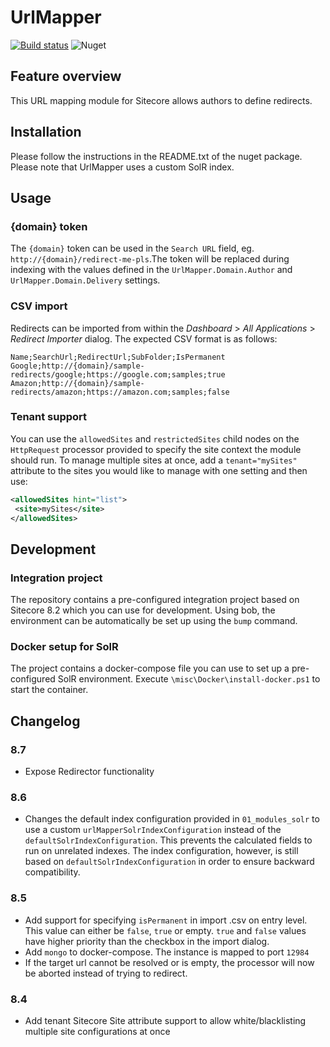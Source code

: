 # UrlMapper

[![Build status](https://ci.appveyor.com/api/projects/status/txgis3q0lqnnq818/branch/master?svg=true)](https://ci.appveyor.com/project/team-unic/sitecoreurlmapper/branch/master) ![Nuget](https://img.shields.io/nuget/v/Unic.UrlMapper)


## Feature overview

This URL mapping module for Sitecore allows authors to define redirects.

## Installation

Please follow the instructions in the README.txt of the nuget package. Please note that UrlMapper uses a custom SolR index.

## Usage

### {domain} token

The `{domain}` token can be used in the `Search URL` field, eg. `http://{domain}/redirect-me-pls`.The token will be replaced during indexing with the values defined in the `UrlMapper.Domain.Author` and `UrlMapper.Domain.Delivery` settings.

### CSV import

Redirects can be imported from within the *Dashboard* > *All Applications* > *Redirect Importer* dialog. The expected CSV format is as follows:

```
Name;SearchUrl;RedirectUrl;SubFolder;IsPermanent
Google;http://{domain}/sample-redirects/google;https://google.com;samples;true
Amazon;http://{domain}/sample-redirects/amazon;https://amazon.com;samples;false
```

### Tenant support

You can use the `allowedSites` and `restrictedSites` child nodes on the `HttpRequest` processor provided to specify the site context the module should run. 
To manage multiple sites at once, add a `tenant="mySites"` attribute to the sites you would like to manage with one setting and then use:

```xml
<allowedSites hint="list">
 <site>mySites</site>
</allowedSites>
```

## Development

### Integration project

The repository contains a pre-configured integration project based on Sitecore 8.2 which you can use for development. Using bob, the environment can be automatically be set up using the `bump` command.

### Docker setup for SolR

The project contains a docker-compose file you can use to set up a pre-configured SolR environment. Execute `\misc\Docker\install-docker.ps1` to start the container.

## Changelog

### 8.7

* Expose Redirector functionality

### 8.6

* Changes the default index configuration provided in `01_modules_solr` to use a custom `urlMapperSolrIndexConfiguration` instead of the `defaultSolrIndexConfiguration`. This prevents the calculated fields to run on unrelated indexes. The index configuration, however, is still based on `defaultSolrIndexConfiguration` in order to ensure backward compatibility.

### 8.5

* Add support for specifying `isPermanent` in import .csv on entry level. This value can either be `false`, `true` or empty. `true` and `false` values have higher priority than the checkbox in the import dialog.
* Add `mongo` to docker-compose. The instance is mapped to port `12984`
* If the target url cannot be resolved or is empty, the processor will now be aborted instead of trying to redirect.

### 8.4

* Add tenant Sitecore Site attribute support to allow white/blacklisting multiple site configurations at once

